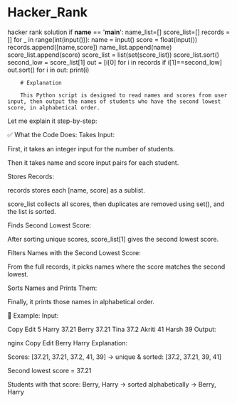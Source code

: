 # Hacker_Rank
hacker rank solution 
if __name__ == '__main__':
    name_list=[]
    score_list=[]
    records = []
    for _ in range(int(input())):
        name = input()
        score = float(input())
        records.append([name,score])
        name_list.append(name)
        score_list.append(score)
    score_list = list(set(score_list))
    score_list.sort()
    second_low = score_list[1]
    out = [i[0] for i in records if i[1]==second_low]
    out.sort()
    for i in out:
        print(i)    


        # Explanation 

        This Python script is designed to read names and scores from user input, then output the names of students who have the second lowest score, in alphabetical order.

Let me explain it step-by-step:

✅ What the Code Does:
Takes Input:

First, it takes an integer input for the number of students.

Then it takes name and score input pairs for each student.

Stores Records:

records stores each [name, score] as a sublist.

score_list collects all scores, then duplicates are removed using set(), and the list is sorted.

Finds Second Lowest Score:

After sorting unique scores, score_list[1] gives the second lowest score.

Filters Names with the Second Lowest Score:

From the full records, it picks names where the score matches the second lowest.

Sorts Names and Prints Them:

Finally, it prints those names in alphabetical order.

🔁 Example:
Input:

Copy
Edit
5
Harry
37.21
Berry
37.21
Tina
37.2
Akriti
41
Harsh
39
Output:

nginx
Copy
Edit
Berry
Harry
Explanation:

Scores: [37.21, 37.21, 37.2, 41, 39] → unique & sorted: [37.2, 37.21, 39, 41]

Second lowest score = 37.21

Students with that score: Berry, Harry → sorted alphabetically → Berry, Harry

